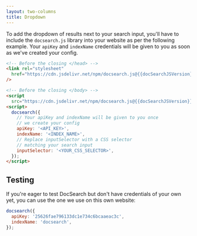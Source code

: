 ```yaml
---
layout: two-columns
title: Dropdown
---
```


To add the dropdown of results next to your search input, you'll have to include
the `docsearch.js` library into your website as per the following example. Your
`apiKey` and `indexName` credentials will be given to you as soon as we've
created your config.

```html
<!-- Before the closing </head> -->
<link rel="stylesheet"
  href="https://cdn.jsdelivr.net/npm/docsearch.js@{{docSearchJSVersion}}/dist/cdn/docsearch.min.css"
/>

<!-- Before the closing </body> -->
<script
  src="https://cdn.jsdelivr.net/npm/docsearch.js@{{docSearchJSVersion}}/dist/cdn/docsearch.min.js"></script>
<script>
  docsearch({
    // Your apiKey and indexName will be given to you once
    // we create your config
    apiKey: '<API_KEY>',
    indexName: '<INDEX_NAME>',
    // Replace inputSelector with a CSS selector
    // matching your search input
    inputSelector: '<YOUR_CSS_SELECTOR>',
  });
</script>
```

## Testing

If you're eager to test DocSearch but don't have credentials of your own yet,
you can use the one we use on this own website:

```javascript
docsearch({
  apiKey: '25626fae796133dc1e734c6bcaaeac3c',
  indexName: 'docsearch',
});
```
